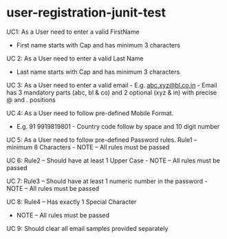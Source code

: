 # user-registration-junit-test

UC1:
As a User need to enter a valid FirstName
- First name starts with Cap and has minimum 3 characters

UC 2:
As a User need to enter a valid Last Name
- Last name starts with Cap and has minimum 3 characters

UC 3:
As a User need to enter a valid email - E.g. abc.xyz@bl.co.in - Email has 3 mandatory parts (abc, bl
& co) and 2 optional (xyz & in) with precise @ and . positions

UC 4:
As a User need to follow pre-defined Mobile Format.
- E.g. 91 9919819801 - Country code follow by space and 10 digit number

UC 5:
As a User need to follow pre-defined Password rules.
Rule1
– minimum 8 Characters - NOTE – All rules must be passed

UC 6:
Rule2
– Should have at least 1 Upper Case - NOTE – All rules must be passed

UC 7:
Rule3
– Should have at least 1 numeric number in the password - NOTE – All rules must be passed

UC 8:
Rule4 – Has exactly 1 Special Character
- NOTE – All rules must be passed

UC 9:
Should clear all email samples provided separately
